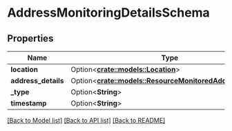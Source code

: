 # AddressMonitoringDetailsSchema

## Properties

Name | Type | Description | Notes
------------ | ------------- | ------------- | -------------
**location** | Option<[**crate::models::Location**](Location.md)> |  | [optional]
**address_details** | Option<[**crate::models::ResourceMonitoredAddressDetails**](ResourceMonitoredAddressDetails.md)> |  | [optional]
**_type** | Option<**String**> |  | [optional]
**timestamp** | Option<**String**> |  | [optional]

[[Back to Model list]](../README.md#documentation-for-models) [[Back to API list]](../README.md#documentation-for-api-endpoints) [[Back to README]](../README.md)


